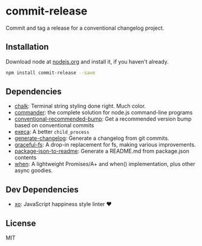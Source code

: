 # commit-release 

Commit and tag a release for a conventional changelog project.

## Installation

Download node at [nodejs.org](http://nodejs.org) and install it, if you haven't already.

```sh
npm install commit-release --save
```



## Dependencies

- [chalk](https://github.com/chalk/chalk): Terminal string styling done right. Much color.
- [commander](https://github.com/tj/commander.js): the complete solution for node.js command-line programs
- [conventional-recommended-bump](https://github.com/conventional-changelog/conventional-recommended-bump): Get a recommended version bump based on conventional commits
- [execa](https://github.com/sindresorhus/execa): A better `child_process`
- [generate-changelog](https://github.com/lob/generate-changelog): Generate a changelog from git commits.
- [graceful-fs](https://github.com/isaacs/node-graceful-fs): A drop-in replacement for fs, making various improvements.
- [package-json-to-readme](https://github.com/zeke/package-json-to-readme): Generate a README.md from package.json contents
- [when](https://github.com/cujojs/when): A lightweight Promises/A+ and when() implementation, plus other async goodies.

## Dev Dependencies

- [xo](https://github.com/sindresorhus/xo): JavaScript happiness style linter ❤️


## License

MIT
